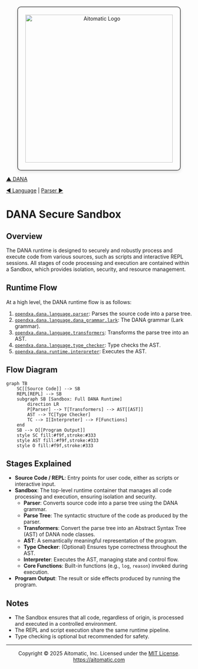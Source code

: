 <p align="center">
  <img src="https://cdn.prod.website-files.com/62a10970901ba826988ed5aa/62d942adcae82825089dabdb_aitomatic-logo-black.png" alt="Aitomatic Logo" width="400" style="border: 2px solid #666; border-radius: 10px; padding: 20px; box-shadow: 0 4px 8px rgba(0,0,0,0.1);"/>
</p>

[▲ DANA](./dana.md)

[◀ Language](./language.md) | [Parser ▶︎](./parser.md) 

# DANA Secure Sandbox 

## Overview

The DANA runtime is designed to securely and robustly process and execute code from various sources, such as scripts and interactive REPL sessions. All stages of code processing and execution are contained within a Sandbox, which provides isolation, security, and resource management.

## Runtime Flow

At a high level, the DANA runtime flow is as follows:

1. [`opendxa.dana.language.parser`](./parser.md): Parses the source code into a parse tree.
2. [`opendxa.dana.language.dana_grammar.lark`](./grammar.md): The DANA grammar (Lark grammar).
3. [`opendxa.dana.language.transformers`](./transformers.md): Transforms the parse tree into an AST.
4. [`opendxa.dana.language.type_checker`](./type_checker.md): Type checks the AST.
5. [`opendxa.dana.runtime.interpreter`](./interpreter.md): Executes the AST.

## Flow Diagram

```mermaid
graph TB
    SC[[Source Code]] --> SB
    REPL[REPL] --> SB
    subgraph SB [Sandbox: Full DANA Runtime]
        direction LR
        P[Parser] --> T[Transformers] --> AST[[AST]]
        AST --> TC[Type Checker]
        TC --> I[Interpreter] --> F[Functions]
    end
    SB --> O[[Program Output]]
    style SC fill:#f9f,stroke:#333
    style AST fill:#f9f,stroke:#333
    style O fill:#f9f,stroke:#333
```

## Stages Explained

- **Source Code / REPL**: Entry points for user code, either as scripts or interactive input.
- **Sandbox**: The top-level runtime container that manages all code processing and execution, ensuring isolation and security.
    - **Parser**: Converts source code into a parse tree using the DANA grammar.
    - **Parse Tree**: The syntactic structure of the code as produced by the parser.
    - **Transformers**: Convert the parse tree into an Abstract Syntax Tree (AST) of DANA node classes.
    - **AST**: A semantically meaningful representation of the program.
    - **Type Checker**: (Optional) Ensures type correctness throughout the AST.
    - **Interpreter**: Executes the AST, managing state and control flow.
    - **Core Functions**: Built-in functions (e.g., `log`, `reason`) invoked during execution.
- **Program Output**: The result or side effects produced by running the program.

## Notes
- The Sandbox ensures that all code, regardless of origin, is processed and executed in a controlled environment.
- The REPL and script execution share the same runtime pipeline.
- Type checking is optional but recommended for safety. 

---
<p align="center">
Copyright © 2025 Aitomatic, Inc. Licensed under the <a href="../LICENSE.md">MIT License</a>.<br/>
<a href="https://aitomatic.com">https://aitomatic.com</a>
</p> 
